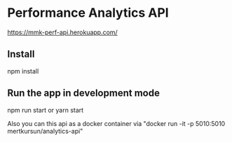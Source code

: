 # Performance Analytics API

https://mmk-perf-api.herokuapp.com/

## Install

npm install

## Run the app in development mode

npm run start or yarn start

Also you can this api as a docker container via "docker run -it -p 5010:5010 mertkursun/analytics-api"
